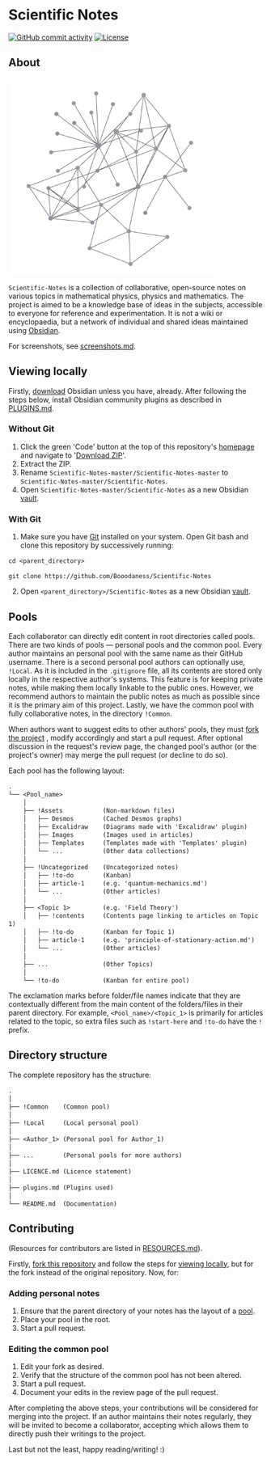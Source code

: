 # Scientific Notes
[![GitHub commit activity](https://img.shields.io/github/commit-activity/m/Booodaness/Scientific-Notes)](https://github.com/Booodaness/Scientific-Notes/commits/master) [![License](https://img.shields.io/badge/license-CC%20BY--NC--SA%204.0-important)](https://creativecommons.org/licenses/by-nc-sa/4.0/)

## About
![Graph view](!Common/!Assets/Images/graph.png)

`Scientific-Notes` is a collection of collaborative, open-source notes on various topics in mathematical physics, physics and mathematics. The project is aimed to be a knowledge base of ideas in the subjects, accessible to everyone for reference and experimentation. It is not a wiki or encyclopaedia, but a network of individual and shared ideas maintained using [Obsidian](https://obsidian.md/).

For screenshots, see [screenshots.md](!Common/!Assets/Presentations/screenshots.md).

## Viewing locally
Firstly, [download](https://obsidian.md/download) Obsidian unless you have, already. After following the steps below, install Obsidian community plugins as described in [PLUGINS.md](PLUGINS.md).

### Without Git
1. Click the green 'Code' button at the top of this repository's [homepage](https://github.com/Booodaness/Scientific-Notes) and navigate to '[Download ZIP](https://github.com/Booodaness/Scientific-Notes/archive/refs/heads/master.zip)'.
2. Extract the ZIP.
3. Rename `Scientific-Notes-master/Scientific-Notes-master` to `Scientific-Notes-master/Scientific-Notes`.
4. Open `Scientific-Notes-master/Scientific-Notes` as a new Obsidian [vault](https://help.obsidian.md/How+to/Working+with+multiple+vaults).

### With Git
1. Make sure you have [Git](https://git-scm.com/) installed on your system. Open Git bash and clone this repository by successively running:

```
cd <parent_directory>
```

```
git clone https://github.com/Booodaness/Scientific-Notes
```

2. Open `<parent_directory>/Scientific-Notes` as a new Obsidian [vault](https://help.obsidian.md/How+to/Working+with+multiple+vaults).

## Pools
Each collaborator can directly edit content in root directories called pools. There are two kinds of pools  — personal pools and the common pool. Every author maintains an personal pool with the same name as their GitHub username. There is a second personal pool authors can optionally use, `!Local`. As it is included in the `.gitignore` file, all its contents are stored only locally in the respective author's systems. This feature is for keeping private notes, while making them locally linkable to the public ones. However, we recommend authors to maintain the public notes as much as possible since it is the primary aim of this project. Lastly, we have the common pool with fully collaborative notes, in the directory `!Common`.

When authors want to suggest edits to other authors' pools, they must [fork the project](https://github.com/Booodaness/Scientific-Notes/fork) , modify accordingly and start a pull request. After optional discussion in the request's review page, the changed pool's author (or the project's owner) may merge the pull request (or decline to do so).

Each pool has the following layout:

```
.
└── <Pool_name> 
    │
    ├── !Assets           (Non-markdown files)
    │   ├── Desmos        (Cached Desmos graphs)
    │   ├── Excalidraw    (Diagrams made with 'Excalidraw' plugin)
    │   ├── Images        (Images used in articles)
    │   ├── Templates     (Templates made with 'Templates' plugin)
    │   └── ...           (Other data collections)
    │
    ├── !Uncategorized    (Uncategorized notes)
    │   ├── !to-do        (Kanban)
    │   ├── article-1     (e.g. 'quantum-mechanics.md')
    │   └── ...           (Other articles)
    │
    ├── <Topic 1>         (e.g. 'Field Theory')
    │   ├── !contents     (Contents page linking to articles on Topic 1)
    │   ├── !to-do        (Kanban for Topic 1)
    │   ├── article-1     (e.g. 'principle-of-stationary-action.md')
    │   └── ...           (Other articles)
    │
    ├── ...               (Other Topics)
    │
    └── !to-do            (Kanban for entire pool)
```

The exclamation marks before folder/file names indicate that they are contextually different from the main content of the folders/files in their parent directory. For example, `<Pool_name>/<Topic_1>` is primarily for articles related to the topic, so extra files such as `!start-here` and `!to-do` have the `!` prefix.

## Directory structure
The complete repository has the structure:

```
.
│
├── !Common    (Common pool)
│
├── !Local     (Local personal pool)
│
├── <Author_1> (Personal pool for Author_1)
│
├── ...        (Personal pools for more authors)
│
├── LICENCE.md (Licence statement)
│
├── plugins.md (Plugins used)
│
└── README.md  (Documentation)
```

## Contributing
(Resources for contributors are listed in [RESOURCES.md](RESOURCES.md)).

Firstly, [fork this repository](https://github.com/Booodaness/Scientific-Notes/fork) and follow the steps for [viewing locally](#viewing-locally), but for the fork instead of the original repository. Now, for:

### Adding personal notes
1. Ensure that the parent directory of your notes has the layout of a [pool](#pools).
2. Place your pool in the root.
3. Start a pull request.

### Editing the common pool
1. Edit your fork as desired.
2. Verify that the structure of the common pool has not been altered.
3. Start a pull request.
4. Document your edits in the review page of the pull request.

After completing the above steps, your contributions will be considered for merging into the project. If an author maintains their notes regularly, they will be invited to become a collaborator, accepting which allows them to directly push their writings to the project.

Last but not the least, happy reading/writing! :)


